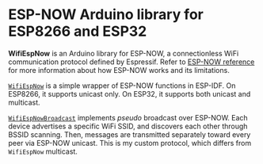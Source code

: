 # ESP-NOW Arduino library for ESP8266 and ESP32

**WifiEspNow** is an Arduino library for ESP-NOW, a connectionless WiFi communication protocol defined by Espressif.
Refer to [ESP-NOW reference](https://docs.espressif.com/projects/esp-idf/en/latest/api-reference/network/esp_now.html) for more information about how ESP-NOW works and its limitations.

[`WifiEspNow`](src/WifiEspNow.h) is a simple wrapper of ESP-NOW functions in ESP-IDF.
On ESP8266, it supports unicast only.
On ESP32, it supports both unicast and multicast.

[`WifiEspNowBroadcast`](src/WifiEspNowBroadcast.h) implements *pseudo* broadcast over ESP-NOW.
Each device advertises a specific WiFi SSID, and discovers each other through BSSID scanning.
Then, messages are transmitted separately toward every peer via ESP-NOW unicast.
This is my custom protocol, which differs from `WifiEspNow` multicast.
